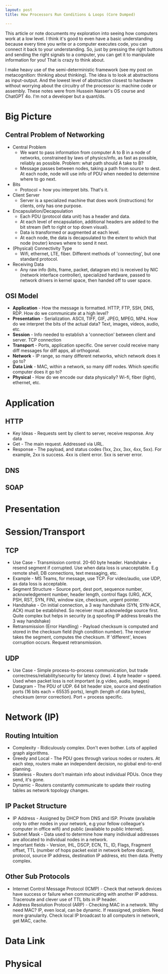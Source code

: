 ```yaml
---
layout: post
title: How Processors Run Conditions & Loops (Core Dumped)

---
```


<style>
  .twitter-tweet {
    width: 30%;  /* Adjust the width as needed */
    margin: 0 auto;  /* Center the blockquote horizontally */
  
  }

    .twitter-tweet p {
    font-size: 14px !important; /* Change the font size */
  }

</style>

This article or note documents my exploration into seeing how computers work at a low level. I think it's good to even have a basic understanding because every time you write or a computer executes code, you can connect it back to your understanding.  So, just by pressing the right buttons and sending the right signals to a computer, you can get it to manipulate information for you! That is crazy to think about.

I make heavy use of the semi-deterministic framework (see my post on metacognition: thinking about thinking). The idea is to look at abstractions as input-output. And the lowest level of abstraction closest to hardware without worrying about the circuitry of the processor is: machine code or assembly. These notes were from Hussein Nasser's OS course and ChatGPT 4o. I'm not a developer but a quant/ds.

# Big Picture

## Central Problem of Networking

* Central Problem
  * We want to pass information from computer A to B in a node of networks, constrained by laws of physics/info, as fast as possible, reliably as possible. Problem: what path should A take to B?
  * Message passes between nodes, taking a path from source to dest. At each node, node will use info of PDU when needed to determine where to go next.
* Bits
  * Protocol = how you interpret bits. That's it.
* Client Server
  * Server is a specialized machine that does work (instructions) for clients, only has one purpose.
* Encapsulation/Decapsulation
  * Each PDU (protocol data unit) has a header and data. 
  * At each level of encapsulation, additional headers are added to the bit stream (left to right or top down visual).
  * Data is transformed or augmented at each level.
  * At each node, the data is decapsulated to the extent to which that node (router) knows where to send it next.
* (Physical) Connectivity Type 
  * Wifi, ethernet, LTE, fiber. Different methods of 'connecting', but one standard protocol. 
* Receiving Data
  * Any raw info (bits, frame, packet, datagram etc) is received by NIC (network interface controller), specialized hardware, passed to network drivers in kernel space, then handed off to user space.

## OSI Model

* **Application** - How the message is formatted. HTTP, FTP, SSH, DNS, RDP. How do we communicate at a high level?
* **Presentation** - Serialization. ASCII, TIFF, GIF, JPEG, MPEG, MP4. How do we interpret the bits of the actual data? Text, images, videos, audio, etc.
* **Session** - Info needed to establish a 'connection' between client and server. TCP connection
* **Transport** - Ports, application specific. One server could receive many diff messages for diff apps, all orthogonal.
* **Network** - IP range, so many different networks, which network does it go to?
* **Data Link** - MAC, within a network, so many diff nodes. Which specific computer does it go to?
* **Physical** - How do we encode our data physically? Wi-fi, fiber (light), ethernet, etc.  

# Application

## HTTP

* Key Ideas - Requests sent by client to server, receive response. Any data 
* Get - The main request. Addressed via URL.
* Response - The payload, and status codes (1xx, 2xx, 3xx, 4xx, 5xx). For example, 2xx is success. 4xx is client error. 5xx is server error.


## DNS

## SOAP



# Presentation

# Session/Transport

## TCP

* Use Case - Transmission control. 20-60 byte header. Handshake + resend segment if corrupted. Use when data loss is unacceptable. E.g remote shell, DB connections, text messaging, etc.
* Example - MS Teams, for message, use TCP. For video/audio, use UDP, as data loss is acceptable.
* Segment Structure - Source port, dest port, sequence number, acknowledgement number, header length, control flags (URG, ACK, PSH, RST, SYN, FIN), window size, checksum, urgent pointer.
* Handshake - On initial connection, a 3 way handshake (SYN, SYN-ACK, ACK) must be established. So receiver must acknowledge source first. Quite complex but helps in security (e.g spoofing IP address breaks the 3 way handshake)
* Retransmission (Error Handling) - Payload checksum is computed and stored in the checksum field (high condition number). The receiver takes the segment, computes the checksum. If 'different', knows corruption occurs. Request retransmission.

## UDP

* Use Case - Simple process-to-process communication, but trade correctness/reliability/security for latency (low). 4 byte header = speed.  Used when packet loss is not important (e.g video, audio, images)
* Datagram - The PDU of UDP. 64 bit header size, source and destination ports (16 bits each = 65535 ports), length (length of data bytes), checksum (error correction). Port = process specific.

# Network (IP)

## Routing Intuition

* Complexity - Ridiculously complex. Don't even bother. Lots of applied graph algorithms.
* Greedy and Local - The PDU goes through various nodes or routers. At each step, routers make an independent decision, no global end-to-end planning. 
* Stateless - Routers don't maintain info about individual PDUs. Once they send, it's gone.
* Dynamic - Routers constantly communicate to update their routing tables as network topology changes.


## IP Packet Structure

* IP Address - Assigned by DHCP from DNS and ISP. Private (available only to other nodes in your network, e.g your fellow colleague's computer in office wifi) and public (available to public Internet). 
* Subnet Mask - Data used to determine how many individual addresses are allocated to individual nodes in a network.
* Important fields - Version, IHL, DSCP, ECN, TL, ID, Flags, Fragment offset, TTL (number of hops packet exist in network before discard), protocol, source IP address, destination IP address, etc then data. Pretty complex. 

## Other Sub Protocols

* Internet Control Message Protocol (ICMP) - Check that network devices have success or failure when communicating with another IP address. Traceroute and clever use of TTL bits in IP header.
* Address Resolution Protocol (ARP) - Checking MAC in a network. Why need MAC? IP, even local, can be dynamic. If reassigned, problem. Need more granularity. Check local IP broadcast to all computers in network, get MAC, cache.

# Data Link

# Physical